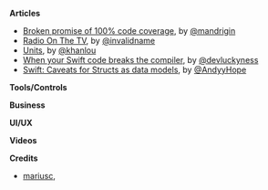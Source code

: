 **Articles**

* [Broken promise of 100% code coverage](https://medium.com/@mandrigin/a-broken-promise-of-100-d07d2f6de79a#.d9n5ttjwt), by [@mandrigin ](https://twitter.com/mandrigin)
* [Radio On The TV](http://subfurther.com/blog/2016/03/21/radio-on-the-tv/), by [@invalidname](http://www.twitter.com/invalidname)
* [Units](http://khanlou.com/2016/03/units/), by [@khanlou](http://www.twitter.com/khanlou)
* [When your Swift code breaks the compiler](https://medium.com/swift-programming/when-your-swift-code-breaks-the-compiler-d2639e1b2bc8), by [@devluckyness](https://twitter.com/devluckyness)
* [Swift: Caveats for Structs as data models](https://medium.com/swift-programming/swift-caveats-for-structs-as-data-models-8299d84b49dc), by [@AndyyHope](https://twitter.com/AndyyHope)


**Tools/Controls**


**Business**


**UI/UX**


**Videos**


**Credits**

* [mariusc](https://github.com/mariusc),